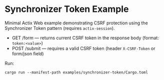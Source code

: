 # Synchronizer Token Example

Minimal Actix Web example demonstrating CSRF protection using the Synchronizer Token pattern (requires `actix-session`).

- GET /form — returns current CSRF token in the response body (format: `token:<value>`)
- POST /submit — requires a valid CSRF token (header `X-CSRF-Token` or form/json field)

Run:

```
cargo run --manifest-path examples/synchronizer-token/Cargo.toml
```